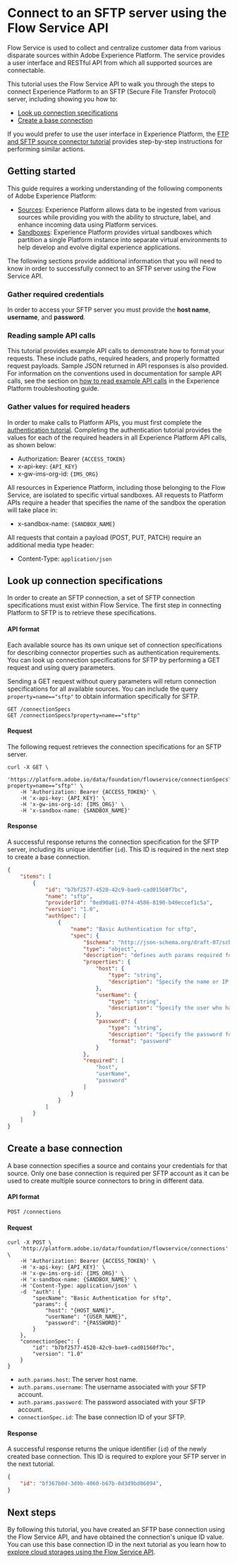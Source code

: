# Connect to an SFTP server using the Flow Service API

Flow Service is used to collect and centralize customer data from various disparate sources within Adobe Experience Platform. The service provides a user interface and RESTful API from which all supported sources are connectable.

This tutorial uses the Flow Service API to walk you through the steps to connect Experience Platform to an SFTP (Secure File Transfer Protocol) server, including showing you how to:

- [Look up connection specifications](#look-up-connection-specifications)
- [Create a base connection](#create-a-base-connection)

If you would prefer to use the user interface in Experience Platform, the [FTP and SFTP source connector tutorial](https://www.adobe.io/apis/experienceplatform/home/tutorials/alltutorials.html#!api-specification/markdown/narrative/tutorials/sources_tutorial/ftp-sftp-ui-tutorial.md) provides step-by-step instructions for performing similar actions.

## Getting started

This guide requires a working understanding of the following components of Adobe Experience Platform:

- [Sources](../../../../technical_overview/acp_connectors_overview/acp-connectors-overview.md): Experience Platform allows data to be ingested from various sources while providing you with the ability to structure, label, and enhance incoming data using Platform services.
- [Sandboxes](../../../../technical_overview/sandboxes/sandboxes-overview.md): Experience Platform provides virtual sandboxes which partition a single Platform instance into separate virtual environments to help develop and evolve digital experience applications.

The following sections provide additional information that you will need to know in order to successfully connect to an SFTP server using the Flow Service API.

### Gather required credentials

In order to access your SFTP server you must provide the **host name**, **username**, and **password**.

### Reading sample API calls

This tutorial provides example API calls to demonstrate how to format your requests. These include paths, required headers, and properly formatted request payloads. Sample JSON returned in API responses is also provided. For information on the conventions used in documentation for sample API calls, see the section on [how to read example API calls](https://www.adobe.io/apis/experienceplatform/home/services/troubleshooting.html#!api-specification/markdown/narrative/technical_overview/platform_faq_and_troubleshooting/platform_faq_and_troubleshooting.md#how-do-i-format-an-api-request) in the Experience Platform troubleshooting guide.

### Gather values for required headers

In order to make calls to Platform APIs, you must first complete the [authentication tutorial](https://www.adobe.io/apis/experienceplatform/home/tutorials/alltutorials.html#!api-specification/markdown/narrative/tutorials/authenticate_to_acp_tutorial/authenticate_to_acp_tutorial.md). Completing the authentication tutorial provides the values for each of the required headers in all Experience Platform API calls, as shown below:

- Authorization: Bearer `{ACCESS_TOKEN}`
- x-api-key: `{API_KEY}`
- x-gw-ims-org-id: `{IMS_ORG}`

All resources in Experience Platform, including those belonging to the Flow Service, are isolated to specific virtual sandboxes. All requests to Platform APIs require a header that specifies the name of the sandbox the operation will take place in:

- x-sandbox-name: `{SANDBOX_NAME}`

All requests that contain a payload (POST, PUT, PATCH) require an additional media type header:

- Content-Type: `application/json`

## Look up connection specifications

In order to create an SFTP connection, a set of SFTP connection specifications must exist within Flow Service. The first step in connecting Platform to SFTP is to retrieve these specifications.

#### API format

Each available source has its own unique set of connection specifications for describing connector properties such as authentication requirements. You can look up connection specifications for SFTP by performing a GET request and using query parameters.

Sending a GET request without query parameters will return connection specifications for all available sources. You can include the query `property=name=="sftp"` to obtain information specifically for SFTP.

```http
GET /connectionSpecs
GET /connectionSpecs?property=name=="sftp"
```

#### Request

The following request retrieves the connection specifications for an SFTP server.

```shell
curl -X GET \
    'https://platform.adobe.io/data/foundation/flowservice/connectionSpecs?property=name=="sftp"' \
    -H 'Authorization: Bearer {ACCESS_TOKEN}' \
    -H 'x-api-key: {API_KEY}' \
    -H 'x-gw-ims-org-id: {IMS_ORG}' \
    -H 'x-sandbox-name: {SANDBOX_NAME}'
```

#### Response

A successful response returns the connection specification for the SFTP server, including its unique identifier (`id`). This ID is required in the next step to create a base connection.

```json
{
    "items": [
        {
            "id": "b7bf2577-4520-42c9-bae9-cad01560f7bc",
            "name": "sftp",
            "providerId": "0ed90a81-07f4-4586-8190-b40eccef1c5a",
            "version": "1.0",
            "authSpec": [
                {
                    "name": "Basic Authentication for sftp",
                    "spec": {
                        "$schema": "http://json-schema.org/draft-07/schema#",
                        "type": "object",
                        "description": "defines auth params required for connecting to sftp",
                        "properties": {
                            "host": {
                                "type": "string",
                                "description": "Specify the name or IP address of the SFTP server."
                            },
                            "userName": {
                                "type": "string",
                                "description": "Specify the user who has access to the SFTP server."
                            },
                            "password": {
                                "type": "string",
                                "description": "Specify the password for the user (userName).",
                                "format": "password"
                            }
                        },
                        "required": [
                            "host",
                            "userName",
                            "password"
                        ]
                    }
                }
            ]
        }
    ]
}
```

## Create a base connection

A base connection specifies a source and contains your credentials for that source. Only one base connection is required per SFTP account as it can be used to create multiple source connectors to bring in different data.

#### API format

```http
POST /connections
```

#### Request

```shell
curl -X POST \
    'http://platform.adobe.io/data/foundation/flowservice/connections' \
    -H 'Authorization: Bearer {ACCESS_TOKEN}' \
    -H 'x-api-key: {API_KEY}' \
    -H 'x-gw-ims-org-id: {IMS_ORG}' \
    -H 'x-sandbox-name: {SANDBOX_NAME}' \
    -H 'Content-Type: application/json' \
    -d  "auth": {
        "specName": "Basic Authentication for sftp",
        "params": {
            "host": "{HOST_NAME}",
            "userName": "{USER_NAME}",
            "password": "{PASSWORD}"
        }
    },
    "connectionSpec": {
        "id": "b7bf2577-4520-42c9-bae9-cad01560f7bc",
        "version": "1.0"
    }
}
```

- `auth.params.host`: The server host name.
- `auth.params.username`: The username associated with your SFTP account.
- `auth.params.password`: The password associated with your SFTP account.
- `connectionSpec.id`: The base connection ID of your SFTP.

#### Response

A successful response returns the unique identifier (`id`) of the newly created base connection. This ID is required to explore your SFTP server in the next tutorial.

```json
{
    "id": "bf367b0d-3d9b-4060-b67b-0d3d9bd06094",
}
```

## Next steps

By following this tutorial, you have created an SFTP base connection using the Flow Service API, and have obtained the connection's unique ID value. You can use this base connection ID in the next tutorial as you learn how to [explore cloud storages using the Flow Service API](./explore-cloud-storage-api-tutorial.md).

